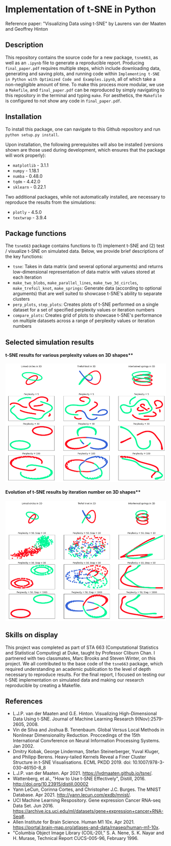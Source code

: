 # Implementation of t-SNE in Python

Reference paper: "Visualizing Data using t-SNE" by Laurens van der Maaten and Geoffrey Hinton

## Description

This repository contains the source code for a new package, `tsne663`, as well as an `.ipynb` file to generate a reproducible report. Producing `final_paper.pdf` requires multiple steps, which include downloading data, generating and saving plots, and running code within `Implementing t-SNE in Python with Optimized Code and Examples.ipynb`, all of which take a non-negligible amount of time. To make this process more modular, we use a `Makefile`, and `final_paper.pdf` can be reproduced by simply navigating to this repository in the terminal and typing `make`. For aesthetics, the `Makefile` is configured to not show any code in `final_paper.pdf`.

## Installation

To install this package, one can navigate to this Github repository and run `python setup.py install`. 

Upon installation, the following prerequisites will also be installed (versions shown are those used during development, which ensures that the package will work properly):

- `matplotlib` - 3.1.1
- `numpy` - 1.18.1
- `numba` - 0.48.0
- `tqdm` - 4.42.0
- `sklearn` - 0.22.1

Two additional packages, while not automatically installed, are necessary to reproduce the results from the simulations:

- `plotly` - 4.5.0
- `textwrap` - 3.9.4

## Package functions

The `tsne663` package contains functions to (1) implement t-SNE and (2) test / visualize t-SNE on simulated data. Below, we provide brief descriptions of the key functions:

- `tsne`: Takes in data matrix (and several optional arguments) and returns low-dimensional representation of data matrix with values stored at each iteration
- `make_two_blobs`, `make_parallel_lines`, `make_two_3d_circles`, `make_trefoil_knot`, `make_springs`: Generate data (according to optional arguments) that are well suited to showcase t-SNE's ability to separate clusters
- `perp_plots`, `step_plots`: Creates plots of t-SNE performed on a single dataset for a set of specified perplexity values or iteration numbers
- `compare_plots`: Creates grid of plots to showcase t-SNE's performance on multiple datasets across a range of perplexity values or iteration numbers

## Selected simulation results

#### t-SNE results for various perplexity values on 3D shapes**

![](data/plots/Perplexity.png)

#### Evolution of t-SNE results by iteration number on 3D shapes**

![](data/plots/Steps.png)

## Skills on display

This project was completed as part of STA 663 (Computational Statistics and Statistical Computing) at Duke, taught by Professor Cliburn Chan. I partnered with two classmates, Marc Brooks and Steven Winter, on this project. We all contributed to the base code of the `tsne663` package, which required understanding an academic publication to the level of depth necessary to reproduce results. For the final report, I focused on testing our t-SNE implementation on simulated data and making our research reproducible by creating a Makefile.

## References

- L.J.P. van der Maaten and G.E. Hinton. Visualizing High-Dimensional Data Using t-SNE. Journal of Machine Learning Research 9(Nov):2579-2605, 2008.
- Vin de Silva and Joshua B. Tenenbaum. Global Versus Local Methods in Nonlinear Dimensionality Reduction. Proccedings of the 15th International Convference on Neural Information Processing Systems. Jan 2002.
- Dmitry Kobak, George Linderman, Stefan Steinerberger, Yuval Kluger, and Philipp Berens. Heavy-tailed Kernels Reveal a Finer Cluster Structure in t-SNE Visualisations. ECML PKDD 2019. doi: 10.1007/978-3-030-46150-8_8
- L.J.P. van der Maaten. Apr 2021. https://lvdmaaten.github.io/tsne/.
- Wattenberg, et al., "How to Use t-SNE Effectively", Distill, 2016. http://doi.org/10.23915/distill.00002
- Yann LeCun, Corinna Cortes, and Christopher J.C. Burges. The MNIST Database. Apr 2021. http://yann.lecun.com/exdb/mnist/.
- UCI Machine Learning Respository. Gene expression Cancer RNA-seq Data Set. Jun 2016. https://archive.ics.uci.edu/ml/datasets/gene+expression+cancer+RNA-Seq#.
- Allen Institute for Brain Science. Human M1 10x. Apr 2021. https://portal.brain-map.org/atlases-and-data/rnaseq/human-m1-10x.
- "Columbia Object Image Library (COIL-20)," S. A. Nene, S. K. Nayar and H. Murase, Technical Report CUCS-005-96, February 1996.
